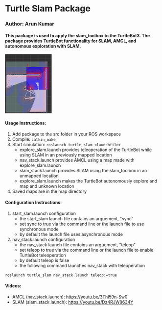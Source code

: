 # Turtle Slam Package
### Author: Arun Kumar

#### This package is used to apply the slam_toolbox to the TurtleBot3. The package provides TurtleBot functionality for SLAM, AMCL, and autonomous exploration with SLAM.

![](turtle_slam/videos/slam.gif)

#### Usage Instructions:
1. Add package to the src folder in your ROS workspace
1. Compile: `catkin_make`
1. Start simulation: `roslaunch turtle_slam <launchfile>`
    * explore_slam.launch provides teleoperation of the TurtleBot while using SLAM in an previously mapped location
    * nav_stack.launch provides AMCL using a map made with explore_slam.launch
    * slam_stack.launch provides SLAM using the slam_toolbox in an unmapped location
    * explore_slam.launch makes the TurtleBot autonomously explore and map and unknown location
1. Saved maps are in the map directory

#### Configuration Instructions:
1. start_slam.launch configuration
    * the start_slam launch file contains an arguement, "sync"
    * set sync to true via the command line or the launch file to use synchronous mode
    * by default the launch file uses asynchronous mode
1. nav_stack.launch configuration
    * the nav_stack launch file contains an arguement, "teleop"
    * set teleop to true via the command line or the launch file to enable TurtleBot teleoperation
    * by default teleop is false
    * the following command launches nav_stack with teleoperation
```
roslaunch turtle_slam nav_stack.launch teleop:=true
```
#### Videos:
* AMCL (nav_stack.launch): https://youtu.be/3Thl59n-Sw0
* SLAM (slam_stack.launch): https://youtu.be/Dz4RJW8634Y